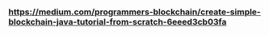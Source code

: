 ### https://medium.com/programmers-blockchain/create-simple-blockchain-java-tutorial-from-scratch-6eeed3cb03fa